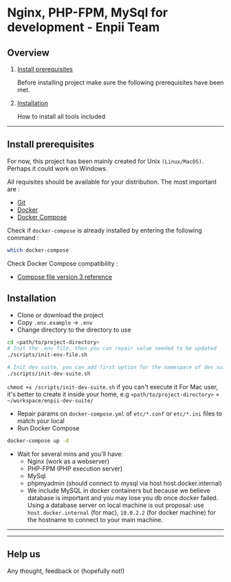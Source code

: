 # Nginx, PHP-FPM, MySql for development - Enpii Team

## Overview

1. [Install prerequisites](#install-prerequisites)

    Before installing project make sure the following prerequisites have been met.

2. [Installation](#installation)

    How to install all tools included


___

## Install prerequisites

For now, this project has been mainly created for Unix `(Linux/MacOS)`. Perhaps it could work on Windows.

All requisites should be available for your distribution. The most important are :

* [Git](https://git-scm.com/downloads)
* [Docker](https://docs.docker.com/engine/installation/)
* [Docker Compose](https://docs.docker.com/compose/install/)

Check if `docker-compose` is already installed by entering the following command : 

```sh
which docker-compose
```

Check Docker Compose compatibility :

* [Compose file version 3 reference](https://docs.docker.com/compose/compose-file/)


## Installation
- Clone or download the project
- Copy `.env.example` -> `.env`
- Change directory to the directory to use
```sh
cd <path/to/project-directory>
# Init the .env file, then you can repair value needed to be updated
./scripts/init-env-file.sh 

# Init dev suite, you can add first option for the namespace of dev suite to overwrite the one in .env file
./scripts/init-dev-suite.sh
```
`chmod +x /scripts/init-dev-suite.sh` if you can't execute it
For Mac user, it's better to create it inside your home, e.g `<path/to/project-directory>` = `~/workspace/enpii-dev-suite/`
- Repair params on `docker-compose.yml` of `etc/*.conf` or `etc/*.ini` files to match your local
- Run Docker Compose
```sh
docker-compose up -d
```
- Wait for several mins and you'll have:
  - Nginx (work as a webserver)
  - PHP-FPM (PHP execution server)
  - MySql
  - phpmyadmin (should connect to mysql via host host.docker.internal)
  - We include MySQL in docker containers but because we believe database is important and you may lose you db once docker failed. Using a database server on local machine is out proposal: use `host.docker.internal` (for mac), `10.0.2.2` (for docker machine) for the hostname to connect to your main machine.

___



___

## Help us

Any thought, feedback or (hopefully not!)